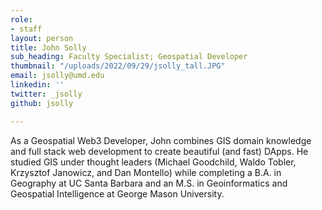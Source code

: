 ```yaml
---
role:
- staff
layout: person
title: John Solly
sub_heading: Faculty Specialist; Geospatial Developer
thumbnail: "/uploads/2022/09/29/jsolly_tall.JPG"
email: jsolly@umd.edu
linkedin: ''
twitter: _jsolly
github: jsolly

---
```

As a Geospatial Web3 Developer, John combines GIS domain knowledge and full stack web development to create beautiful (and fast) DApps. He studied GIS under thought leaders (Michael Goodchild, Waldo Tobler, Krzysztof Janowicz, and Dan Montello) while completing a B.A. in Geography at UC Santa Barbara and an M.S. in Geoinformatics and Geospatial Intelligence at George Mason University.